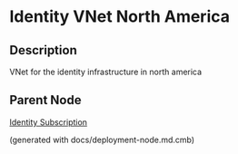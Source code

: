 # Identity  VNet North America
## Description
VNet for the identity infrastructure in north america

## Parent Node
[Identity Subscription](../../../mybank/it-management/azure/identity-subscription.md)


(generated with docs/deployment-node.md.cmb)
